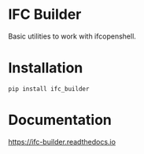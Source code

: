 # IFC Builder

Basic utilities to work with ifcopenshell.

# Installation

```pip install ifc_builder```

# Documentation

https://ifc-builder.readthedocs.io